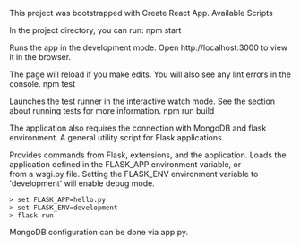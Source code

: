 This project was bootstrapped with Create React App.
Available Scripts

In the project directory, you can run:
npm start

Runs the app in the development mode.
Open http://localhost:3000 to view it in the browser.

The page will reload if you make edits.
You will also see any lint errors in the console.
npm test

Launches the test runner in the interactive watch mode.
See the section about running tests for more information.
npm run build

The application also requires the connection with MongoDB and flask environment. 
A general utility script for Flask applications.

  Provides commands from Flask, extensions, and the application. Loads
  the application defined in the FLASK_APP environment variable, or   
  from a wsgi.py file. Setting the FLASK_ENV environment variable to  
  'development' will enable debug mode.

    > set FLASK_APP=hello.py
    > set FLASK_ENV=development
    > flask run

MongoDB configuration can be done via app.py.
